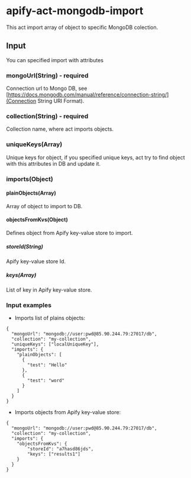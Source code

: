 # apify-act-mongodb-import
This act import array of object to specific MongoDB colection.

## Input
You can specified import with attributes

### mongoUrl(String) - **required**
Connection url to Mongo DB, see [https://docs.mongodb.com/manual/reference/connection-string/](Connection String URI Format).

### collection(String) - **required**
Collection name, where act imports objects.

### uniqueKeys(Array)
Unique keys for object, if you specified unique keys, act try to find object with this attributes in DB and update it.

### imports(Object)

#### plainObjects(Array)
Array of object to import to DB.

#### objectsFromKvs(Object)
Defines object from Apify key-value store to import.

##### storeId(String)
Apify key-value store Id.

##### keys(Array)
List of key in Apify key-value store.

### Input examples
- Imports list of plains objects:
```
{
  "mongoUrl": "mongodb://user:pwd@85.90.244.79:27017/db",
  "collection": "my-collection",
  "uniqueKeys": ["localUniqueKey"],
  "imports": {
    "plainObjects": [
      {
        "test": "Hello"
      },
      {
        "test": "word"
      }
    ]
  }
}
```

- Imports objects from Apify key-value store:
```
{
  "mongoUrl": "mongodb://user:pwd@85.90.244.79:27017/db",
  "collection": "my-collection",
  "imports": {
    "objectsFromKvs": {
        "storeId": "a7hasd86jds",
        "keys": ["results1"]
    }
  }
}
```